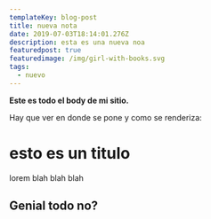 ```yaml
---
templateKey: blog-post
title: nueva nota
date: 2019-07-03T18:14:01.276Z
description: esta es una nueva noa
featuredpost: true
featuredimage: /img/girl-with-books.svg
tags:
  - nuevo
---
```

**Este es todo el body de mi sitio.**

Hay que ver en donde se pone y como se renderiza:



# esto es un titulo

lorem blah blah blah

## 

## Genial todo no?
